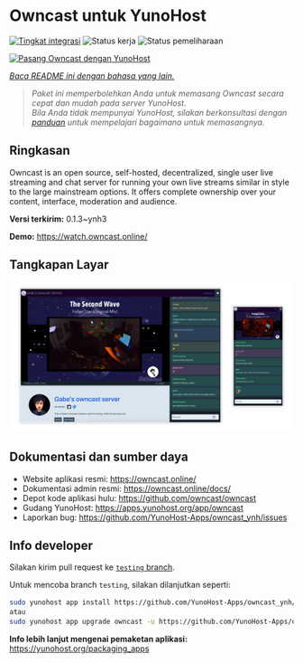 <!--
N.B.: README ini dibuat secara otomatis oleh <https://github.com/YunoHost/apps/tree/master/tools/readme_generator>
Ini TIDAK boleh diedit dengan tangan.
-->

# Owncast untuk YunoHost

[![Tingkat integrasi](https://apps.yunohost.org/badge/integration/owncast)](https://ci-apps.yunohost.org/ci/apps/owncast/)
![Status kerja](https://apps.yunohost.org/badge/state/owncast)
![Status pemeliharaan](https://apps.yunohost.org/badge/maintained/owncast)

[![Pasang Owncast dengan YunoHost](https://install-app.yunohost.org/install-with-yunohost.svg)](https://install-app.yunohost.org/?app=owncast)

*[Baca README ini dengan bahasa yang lain.](./ALL_README.md)*

> *Paket ini memperbolehkan Anda untuk memasang Owncast secara cepat dan mudah pada server YunoHost.*  
> *Bila Anda tidak mempunyai YunoHost, silakan berkonsultasi dengan [panduan](https://yunohost.org/install) untuk mempelajari bagaimana untuk memasangnya.*

## Ringkasan

Owncast is an open source, self-hosted, decentralized, single user live streaming and chat server for running your own live streams similar in style to the large mainstream options. It offers complete ownership over your content, interface, moderation and audience.

**Versi terkirim:** 0.1.3~ynh3

**Demo:** <https://watch.owncast.online/>

## Tangkapan Layar

![Tangkapan Layar pada Owncast](./doc/screenshots/owncast-screenshot.png)

## Dokumentasi dan sumber daya

- Website aplikasi resmi: <https://owncast.online/>
- Dokumentasi admin resmi: <https://owncast.online/docs/>
- Depot kode aplikasi hulu: <https://github.com/owncast/owncast>
- Gudang YunoHost: <https://apps.yunohost.org/app/owncast>
- Laporkan bug: <https://github.com/YunoHost-Apps/owncast_ynh/issues>

## Info developer

Silakan kirim pull request ke [`testing` branch](https://github.com/YunoHost-Apps/owncast_ynh/tree/testing).

Untuk mencoba branch `testing`, silakan dilanjutkan seperti:

```bash
sudo yunohost app install https://github.com/YunoHost-Apps/owncast_ynh/tree/testing --debug
atau
sudo yunohost app upgrade owncast -u https://github.com/YunoHost-Apps/owncast_ynh/tree/testing --debug
```

**Info lebih lanjut mengenai pemaketan aplikasi:** <https://yunohost.org/packaging_apps>
